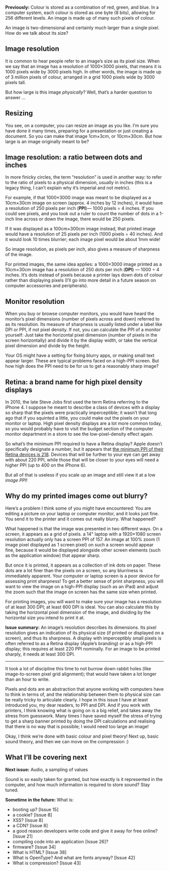 **Previously:** Colour is stored as a combination of red, green, and blue. In a computer system, each
colour is stored as one byte (8 bits), allowing for 256 different levels. An image is made up of many such pixels of colour.

An image is two-dimensional and certainly much larger than a single pixel. How do we talk about its size?

## Image resolution

It is common to hear people refer to an image’s size as its pixel size. When we say that an image has a resolution of 1000×3000 pixels, that means it is 1000 pixels wide by 3000 pixels high. In other words, the image is made up of 3 million pixels of colour, arranged in a grid 1000 pixels wide by 3000 pixels tall.

But how large is this image _physically_? Well, that’s a harder question to answer …

## Resizing

You see, on a computer, you can resize an image as you like. I’m sure you have done it many times, preparing for a presentation or just creating a document. So you can make that image 1cm×3cm, or 10cm×30cm. But how large is an image originally meant to be?

## Image resolution: a ratio between dots and inches

In more finicky circles, the term “resolution” is used in another way: to refer to the ratio of pixels to a physical dimension, usually in inches (this is a legacy thing, I can’t explain why it’s imperial and not metric).

For example, if that 1000×3000 image was meant to be displayed as a 10cm×30cm image on screen (approx. 4 inches by 12 inches), it would have a resolution of 250 pixels per inch (**PPI**)— 1000 pixels ÷ 4 inches. If you could see pixels, and you took out a ruler to count the number of dots in a 1-inch line across or down the image, there would be 250 pixels.

If it was displayed as a 100cm×300cm image instead, that printed image would have a resolution of 25 pixels per inch (1000 pixels ÷ 40 inches). And it would look 10 times blurrier; each image pixel would be about 1mm wide!

So image resolution, as pixels per inch, also gives a measure of sharpness of the image.

For printed images, the same idea applies: a 1000×3000 image printed as a 10cm×30cm image has a resolution of 250 dots per inch (**DPI**) — 1000 ÷ 4 inches. It’s dots instead of pixels because a printer lays down dots of colour rather than displaying pixels (I’ll go into more detail in a future season on computer accessories and peripherals).

## Monitor resolution

When you buy or browse computer monitors, you would have heard the monitor’s pixel dimensions (number of pixels across and down) referred to as its resolution. Its measure of sharpness is usually listed under a label like DPI or PPI, if not pixel density. If not, you can calculate the PPI of a monitor yourself: Just take the horizontal pixel dimension (number of pixels in the screen horizontally) and divide it by the display width, or take the vertical pixel dimension and divide by the height.

Your OS might have a setting for fixing blurry apps, or making small text appear larger. These are typical problems faced on a high-PPI screen. But how high does the PPI need to be for us to get a reasonably sharp image?

## Retina: a brand name for high pixel density displays

In 2010, the late Steve Jobs first used the term Retina referring to the iPhone 4. I suppose he meant to describe a class of devices with a display so sharp that the pixels were practically imperceptible; it wasn’t that long ago that if you squinted a little, you could make out the pixels on your monitor or laptop. High pixel density displays are a lot more common today, so you would probably have to visit the budget section of the computer monitor department in a store to see the low-pixel-density effect again.

So what’s the minimum PPI required to have a Retina display? Apple doesn’t specifically designate a number, but it appears that [the minimum PPI of their Retina devices is 218](https://en.wikipedia.org/wiki/Retina_display). Devices that will be further to your eye can get away with about 220 PPI, while those that will be closer to your eyes will need a higher PPI (up to 400 on the iPhone 6).

But all of that is useless if you scale up an image and still view it at a low _image PPI_!

## Why do my printed images come out blurry?

Here’s a problem I think some of you might have encountered: You are editing a picture on your laptop or computer monitor, and it looks just fine. You send it to the printer and it comes out really blurry. What happened?

What happened is that the image was presented in two different ways. On a screen, it appears as a grid of pixels. a 14" laptop with a 1920×1080 screen resolution actually only has a screen PPI of 157. An image at 100% zoom (1 image pixel displayed as 1 screen pixel) on such a screen would appear fine, because it would be displayed alongside other screen elements (such as the application window) that appear sharp.

But once it is printed, it appears as a collection of ink dots on paper. These dots are a lot finer than the pixels on a screen, so any blurriness is immediately apparent. Your computer or laptop screen is a poor device for assessing print sharpness! To get a better sense of print sharpness, you will want to view the image on a high-PPI display (such as an iPad) and adjust the zoom such that the image on screen has the same size when printed.

For printing images, you will want to make sure your image has a resolution of at least 300 DPI; at least 600 DPI is ideal. You can also calculate this by taking the horizontal pixel dimension of the image, and dividing by the horizontal size you intend to print it at.

**Issue summary:** An image’s resolution describes its dimensions. Its pixel resolution gives an indication of its physical size (if printed or displayed on a screen), and thus its sharpness. A display with imperceptibly small pixels is often referred to as a Retina display (Apple’s branding) or as a high-PPI display; this requires at least 220 PPI nominally. For an image to be printed sharply, it needs at least 300 DPI.

-----

It took a lot of discipline this time to not burrow down rabbit holes (like image-to-screen pixel grid alignment); that would have taken a lot longer than an hour to write.

Pixels and dots are an abstraction that anyone working with computers have to think in terms of, and the relationship between them to physical size can be really tricky to articulate clearly. I hope in this issue I have at least introduced you, my dear readers, to PPI and DPI. And if you work with printers, I think knowing what is going on is a big relief, and takes away the stress from guesswork. Many times I have saved myself the stress of trying to get a sharp banner printed by doing the DPI calculations and realising that there is no way that is possible; I would need too large an image!

Okay, I think we’re done with basic colour and pixel theory! Next up, basic sound theory, and then we can move on the compression :)

## What I’ll be covering next

**Next issue:** Audio, a sampling of values

Sound is so easily taken for granted, but how exactly is it represented in the computer, and how much information is required to store sound? Stay tuned.

**Sometime in the future:** What is:

- booting up? [Issue 15]
- a cookie? [Issue 8]
- XSS? [Issue 8]
- a CDN? [Issue 8]
- a good reason developers write code and give it away for free online? [Issue 21]
- compiling code into an application [Issue 26]?
- firmware? [Issue 34]
- What is HTML? [Issue 38]
- What is OpenType? And what are fonts anyway? [Issue 42]
- What is compression? [Issue 43]
